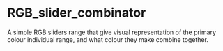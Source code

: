# RGB_slider_combinator
A simple RGB sliders range that give visual representation of the primary colour individual range, and what colour they make combine together.
